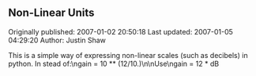 ## Non-Linear Units 
Originally published: 2007-01-02 20:50:18 
Last updated: 2007-01-05 04:29:20 
Author: Justin Shaw 
 
This is a simple way of expressing non-linear scales (such as decibels) in python.  In stead of:\ngain = 10 ** (12/10.)\n\nUse\ngain = 12 * dB